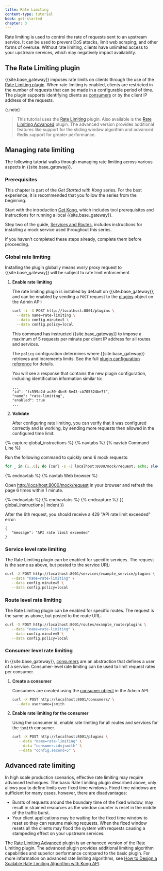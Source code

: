 ```yaml
---
title: Rate Limiting
content-type: tutorial
book: get-started
chapter: 3
---
```


Rate limiting is used to control the rate of requests sent to an upstream service. 
It can be used to prevent DoS attacks, limit web scraping, and other forms of overuse. 
Without rate limiting, clients have unlimited access to your upstream services, which
may negatively impact availability.

## The Rate Limiting plugin

{{site.base_gateway}} imposes rate limits on clients through the use of the [Rate Limiting plugin](/hub/kong-inc/rate-limiting). 
When rate limiting is enabled, clients are restricted in the number of requests that can be made in a configurable period of time.
The plugin supports identifying clients as [consumers](/gateway/latest/admin-api/#consumer-object) 
or by the client IP address of the requests.

{:.note}
> This tutorial uses the [Rate Limiting](/hub/kong-inc/rate-limiting) <span class="badge free"></span> plugin. Also available is the 
[Rate Limiting Advanced](/hub/kong-inc/rate-limiting-advanced) <span class="badge enterprise"></span> 
plugin. The advanced version provides additional features like support for the sliding window algorithm
and advanced Redis support for greater performance.

## Managing rate limiting

The following tutorial walks through managing rate limiting across various aspects in {{site.base_gateway}}.

### Prerequisites

This chapter is part of the *Get Started with Kong* series. For the best experience, it is recommended that you follow the
series from the beginning. 

Start with the introduction [Get Kong](/gateway/latest/get-started/get-kong), which includes
tool prerequisites and instructions for running a local {{site.base_gateway}}.

Step two of the guide, [Services and Routes](/gateway/latest/get-started/services-and-routes),
includes instructions for installing a mock service used throughout this series. 

If you haven't completed these steps already, complete them before proceeding.

### Global rate limiting 

Installing the plugin globally means *every* proxy request to {{site.base_gateway}}
will be subject to rate limit enforcement.

1. **Enable rate limiting**

   The rate limiting plugin is installed by default on {{site.base_gateway}}, and can be enabled
   by sending a `POST` request to the [plugins](/gateway/latest/admin-api/#add-plugin) object on the Admin API: 
   
   ```sh
   curl -i -X POST http://localhost:8001/plugins \
     --data name=rate-limiting \
     --data config.minute=5 \
     --data config.policy=local
   ```

   This command has instructed {{site.base_gateway}} to impose a maximum of 5 requests per minute per client IP address
   for all routes and services.

   The `policy` configuration determines where {{site.base_gateway}} retrieves and increments limits. See the full
   [plugin configuration reference](/hub/kong-inc/rate-limiting/#configuration) for details.
   
   You will see a response that contains the new plugin configuration, including identification information similar to:

   ```text
   ...
   "id": "fc559a2d-ac80-4be8-8e43-cb705524be7f",
   "name": "rate-limiting",
   "enabled": true
   ...
   ```

1. **Validate**

   After configuring rate limiting, you can verify that it was configured correctly and is working, 
   by sending more requests then allowed in the configured time limit.

{% capture global_instructions %}
{% navtabs %}
{% navtab Command Line %}

Run the following command to quickly send 6 mock requests:

```sh
for _ in {1..6}; do {curl -s -i localhost:8000/mock/request; echo; sleep 1; } done
```

{% endnavtab %}
{% navtab Web browser %}

Open [http://localhost:8000/mock/request](http://localhost:8000/mock/request) in your browser 
and refresh the page 6 times within 1 minute. 

{% endnavtab %}
{% endnavtabs %}
{% endcapture %}
{{ global_instructions | indent }}

   After the 6th request, you should receive a 429 "API rate limit exceeded" error:
   ```
   {
      "message": "API rate limit exceeded"
   }
   ```

### Service level rate limiting

The Rate Limiting plugin can be enabled for specific services. The request is the same as above, 
but posted to the service URL:

```sh
curl -X POST http://localhost:8001/services/example_service/plugins \
   --data "name=rate-limiting" \
   --data config.minute=5 \
   --data config.policy=local
```

### Route level rate limiting

The Rate Limiting plugin can be enabled for specific routes. The request is the same as above,
but posted to the route URL:

```sh
curl -X POST http://localhost:8001/routes/example_route/plugins \
   --data "name=rate-limiting" \
   --data config.minute=5 \
   --data config.policy=local
```

### Consumer level rate limiting

In {{site.base_gateway}}, [consumers](/gateway/latest/admin-api/#consumer-object) are an abstraction
that defines a user of a service. Consumer-level rate limiting can be used to limit request rates per consumer.

1. **Create a consumer**

   Consumers are created using the [consumer object](/gateway/latest/admin-api/#consumer-object) in the Admin API. 

   ```sh
   curl -X POST http://localhost:8001/consumers/ \
     --data username=jsmith
   ```

1. **Enable rate limiting for the consumer**

   Using the consumer id, enable rate limiting for all routes and services for 
   the `jsmith` consumer.

   ```sh
   curl -X POST http://localhost:8001/plugins \
      --data "name=rate-limiting" \
      --data "consumer.id=jsmith" \
      --data "config.second=5" \
   ```

## Advanced rate limiting

In high scale production scenarios, effective rate limiting may require
advanced techniques. The basic Rate Limiting plugin described above, 
only allows you to define limits over fixed time windows. Fixed time windows
are sufficient for many cases, however, there are disadvantages:
* Bursts of requests around the boundary time of the fixed window,
may result in strained resources as the window counter is reset in the middle
of the traffic burst. 
* Your client applications may be waiting for the fixed time window to reset 
so they can resume making requests. When the fixed window resets all the clients
may flood the system with requests causing a stampeding effect on your upstream services.

The [Rate Limiting Advanced](/hub/kong-inc/rate-limiting-advanced/) <span class="badge enterprise"></span> 
plugin is an enhanced version of the Rate Limiting plugin. The advanced plugin 
provides additional limiting algorithm capabilities and superior performance compared
to the basic plugin. For more information on advanced rate limiting algorithms, see 
[How to Design a Scalable Rate Limiting Algorithm with Kong API](https://konghq.com/blog/how-to-design-a-scalable-rate-limiting-algorithm).

